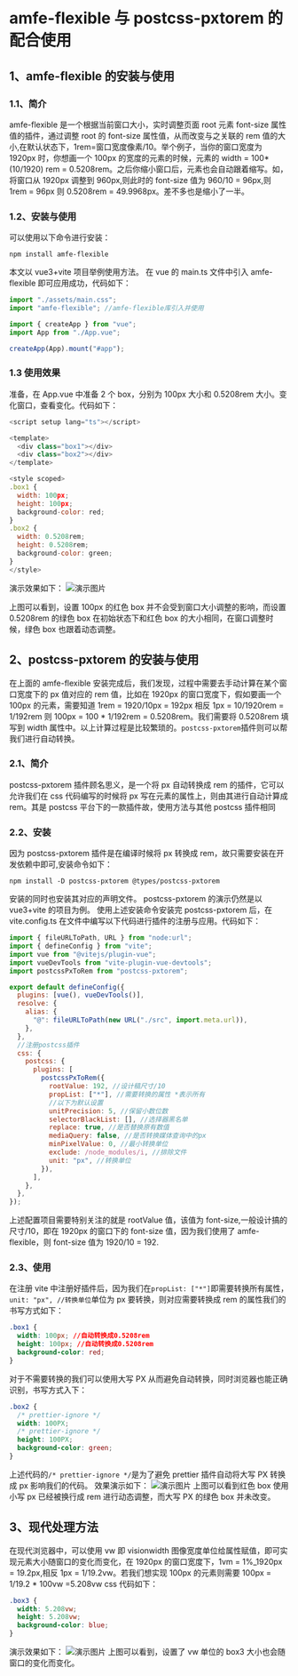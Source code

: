 # amfe-flexible 与 postcss-pxtorem 的配合使用

## 1、amfe-flexible 的安装与使用

### 1.1、简介

amfe-flexible 是一个根据当前窗口大小，实时调整页面 root 元素 font-size 属性值的插件，通过调整 root 的 font-size 属性值，从而改变与之关联的 rem 值的大小,在默认状态下，1rem=窗口宽度像素/10。举个例子，当你的窗口宽度为 1920px 时，你想画一个 100px 的宽度的元素的时候，元素的 width = 100\*(10/1920) rem = 0.5208rem。之后你缩小窗口后，元素也会自动跟着缩写。如，将窗口从 1920px 调整到 960px,则此时的 font-size 值为 960/10 = 96px,则 1rem = 96px 则 0.5208rem = 49.9968px。差不多也是缩小了一半。

### 1.2、安装与使用

可以使用以下命令进行安装：

```
npm install amfe-flexible
```

本文以 vue3+vite 项目举例使用方法。
在 vue 的 main.ts 文件中引入 amfe-flexible 即可应用成功，代码如下：

```javascript
import "./assets/main.css";
import "amfe-flexible"; //amfe-flexible库引入并使用

import { createApp } from "vue";
import App from "./App.vue";

createApp(App).mount("#app");
```

### 1.3 使用效果

准备，在 App.vue 中准备 2 个 box，分别为 100px 大小和 0.5208rem 大小。变化窗口，查看变化。代码如下：

```javascript
<script setup lang="ts"></script>

<template>
  <div class="box1"></div>
  <div class="box2"></div>
</template>

<style scoped>
.box1 {
  width: 100px;
  height: 100px;
  background-color: red;
}
.box2 {
  width: 0.5208rem;
  height: 0.5208rem;
  background-color: green;
}
</style>

```

演示效果如下：
![演示图片](https://github.com/MilletQ/Blogs/blob/637252c4e9f9ea189cc95f6628b108d6950de3d2/articles/001.amfe-flexible%E4%B8%8Epostcss-pxtorem%E7%9A%84%E9%85%8D%E5%90%88%E4%BD%BF%E7%94%A8/images/1.gif?raw=true "演示图片")

上图可以看到，设置 100px 的红色 box 并不会受到窗口大小调整的影响，而设置 0.5208rem 的绿色 box 在初始状态下和红色 box 的大小相同，在窗口调整时候，绿色 box 也跟着动态调整。

## 2、postcss-pxtorem 的安装与使用

在上面的 amfe-flexible 安装完成后，我们发现，过程中需要去手动计算在某个窗口宽度下的 px 值对应的 rem 值，比如在 1920px 的窗口宽度下，假如要画一个 100px 的元素，需要知道 1rem = 1920/10px = 192px 相反 1px = 10/1920rem = 1/192rem 则 100px = 100 \* 1/192rem = 0.5208rem。我们需要将 0.5208rem 填写到 width 属性中。以上计算过程是比较繁琐的。`postcss-pxtorem`插件则可以帮我们进行自动转换。

### 2.1、简介

postcss-pxtorem 插件顾名思义，是一个将 px 自动转换成 rem 的插件，它可以允许我们在 css 代码编写的时候将 px 写在元素的属性上，则由其进行自动计算成 rem。其是 postcss 平台下的一款插件故，使用方法与其他 postcss 插件相同

### 2.2、安装

因为 postcss-pxtorem 插件是在编译时候将 px 转换成 rem，故只需要安装在开发依赖中即可,安装命令如下：

```
npm install -D postcss-pxtorem @types/postcss-pxtorem
```

安装的同时也安装其对应的声明文件。
postcss-pxtorem 的演示仍然是以 vue3+vite 的项目为例。
使用上述安装命令安装完 postcss-pxtorem 后，在 vite.config.ts 在文件中编写以下代码进行插件的注册与应用。代码如下：

```javascript
import { fileURLToPath, URL } from "node:url";
import { defineConfig } from "vite";
import vue from "@vitejs/plugin-vue";
import vueDevTools from "vite-plugin-vue-devtools";
import postcssPxToRem from "postcss-pxtorem";

export default defineConfig({
  plugins: [vue(), vueDevTools()],
  resolve: {
    alias: {
      "@": fileURLToPath(new URL("./src", import.meta.url)),
    },
  },
  //注册postcss插件
  css: {
    postcss: {
      plugins: [
        postcssPxToRem({
          rootValue: 192, //设计稿尺寸/10
          propList: ["*"], //需要转换的属性 *表示所有
          //以下为默认设置
          unitPrecision: 5, //保留小数位数
          selectorBlackList: [], //选择器黑名单
          replace: true, //是否替换原有数值
          mediaQuery: false, //是否转换媒体查询中的px
          minPixelValue: 0, //最小转换单位
          exclude: /node_modules/i, //排除文件
          unit: "px", //转换单位
        }),
      ],
    },
  },
});
```

上述配置项目需要特别关注的就是 rootValue 值，该值为 font-size,一般设计搞的尺寸/10，即在 1920px 的窗口下的 font-size 值，因为我们使用了 amfe-flexible，则 font-size 值为 1920/10 = 192.

### 2.3、使用

在注册 vite 中注册好插件后，因为我们在`propList: ["*"]`即需要转换所有属性，`unit: "px", //转换单位`单位为 px 要转换，则对应需要转换成 rem 的属性我们的书写方式如下：

```css
.box1 {
  width: 100px; //自动转换成0.5208rem
  height: 100px; //自动转换成0.5208rem
  background-color: red;
}
```

对于不需要转换的我们可以使用大写 PX 从而避免自动转换，同时浏览器也能正确识别，书写方式入下：

```css
.box2 {
  /* prettier-ignore */
  width: 100PX;
  /* prettier-ignore */
  height: 100PX;
  background-color: green;
}
```

上述代码的`/* prettier-ignore */`是为了避免 prettier 插件自动将大写 PX 转换成 px 影响我们的代码。
效果演示如下：
![演示图片](https://github.com/MilletQ/Blogs/blob/main/articles/001.amfe-flexible%E4%B8%8Epostcss-pxtorem%E7%9A%84%E9%85%8D%E5%90%88%E4%BD%BF%E7%94%A8/images/2.gif?raw=true "演示图片")
上图可以看到红色 box 使用小写 px 已经被换行成 rem 进行动态调整，而大写 PX 的绿色 box 并未改变。

## 3、现代处理方法

在现代浏览器中，可以使用 vw 即 visionwidth 图像宽度单位给属性赋值，即可实现元素大小随窗口的变化而变化，在 1920px 的窗口宽度下，1vm = 1%\_1920px = 19.2px,相反 1px = 1/19.2vw。若我们想实现 100px 的元素则需要 100px = 1/19.2 \* 100vw =5.208vw
css 代码如下：

```css
.box3 {
  width: 5.208vw;
  height: 5.208vw;
  background-color: blue;
}
```

演示效果如下：
![演示图片](https://github.com/MilletQ/Blogs/blob/main/articles/001.amfe-flexible%E4%B8%8Epostcss-pxtorem%E7%9A%84%E9%85%8D%E5%90%88%E4%BD%BF%E7%94%A8/images/3.gif?raw=true "演示图片")
上图可以看到，设置了 vw 单位的 box3 大小也会随窗口的变化而变化。
